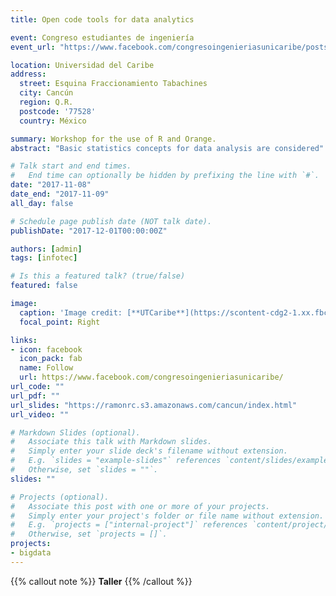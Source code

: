 ```yaml
---
title: Open code tools for data analytics

event: Congreso estudiantes de ingeniería
event_url: "https://www.facebook.com/congresoingenieriasunicaribe/posts/553050348359620"

location: Universidad del Caribe
address:
  street: Esquina Fraccionamiento Tabachines
  city: Cancún
  region: Q.R.
  postcode: '77528'
  country: México

summary: Workshop for the use of R and Orange.
abstract: "Basic statistics concepts for data analysis are considered"

# Talk start and end times.
#   End time can optionally be hidden by prefixing the line with `#`.
date: "2017-11-08"
date_end: "2017-11-09"
all_day: false

# Schedule page publish date (NOT talk date).
publishDate: "2017-12-01T00:00:00Z"

authors: [admin]
tags: [infotec]

# Is this a featured talk? (true/false)
featured: false

image:
  caption: 'Image credit: [**UTCaribe**](https://scontent-cdg2-1.xx.fbcdn.net/v/t1.18169-9/23231340_553050295026292_3366643288005767134_n.jpg?_nc_cat=108&ccb=1-5&_nc_sid=8bfeb9&_nc_ohc=KTPq8AtcF_MAX_SICm_&_nc_ht=scontent-cdg2-1.xx&oh=f3af8f6de056b507f3722fdf36f4e0b3&oe=6184CB1D)'
  focal_point: Right

links:
- icon: facebook
  icon_pack: fab
  name: Follow
  url: https://www.facebook.com/congresoingenieriasunicaribe/
url_code: ""
url_pdf: ""
url_slides: "https://ramonrc.s3.amazonaws.com/cancun/index.html"
url_video: ""

# Markdown Slides (optional).
#   Associate this talk with Markdown slides.
#   Simply enter your slide deck's filename without extension.
#   E.g. `slides = "example-slides"` references `content/slides/example-slides.md`.
#   Otherwise, set `slides = ""`.
slides: ""

# Projects (optional).
#   Associate this post with one or more of your projects.
#   Simply enter your project's folder or file name without extension.
#   E.g. `projects = ["internal-project"]` references `content/project/deep-learning/index.md`.
#   Otherwise, set `projects = []`.
projects:
- bigdata
---
```


{{% callout note %}}
**Taller**
{{% /callout %}}
